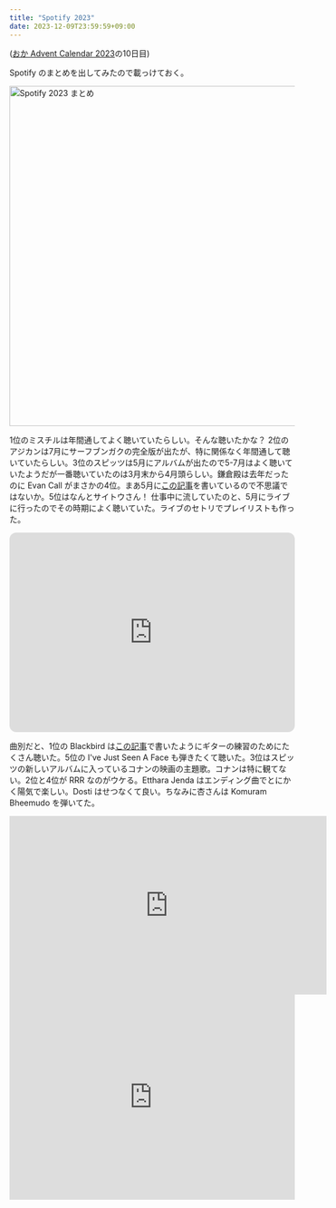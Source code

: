 ```yaml
---
title: "Spotify 2023"
date: 2023-12-09T23:59:59+09:00
---
```


([おか Advent Calendar 2023](https://adventar.org/calendars/9232)の10日目)

Spotify のまとめを出してみたので載っけておく。

<img src="/blog/images/20231211/spotify2023.png" alt="Spotify 2023 まとめ" width="600">

1位のミスチルは年間通してよく聴いていたらしい。そんな聴いたかな？ 2位のアジカンは7月にサーフブンガクの完全版が出たが、特に関係なく年間通して聴いていたらしい。3位のスピッツは5月にアルバムが出たので5-7月はよく聴いていたようだが一番聴いていたのは3月末から4月頭らしい。鎌倉殿は去年だったのに Evan Call がまさかの4位。まあ5月に[この記事](/blog/posts/2023/kamakura-music)を書いているので不思議ではないか。5位はなんとサイトウさん！ 仕事中に流していたのと、5月にライブに行ったのでその時期によく聴いていた。ライブのセトリでプレイリストも作った。

<iframe style="border-radius:12px" src="https://open.spotify.com/embed/playlist/0wTCuMB3PZc6s9nvMWGi6b?utm_source=generator" width="100%" height="352" frameBorder="0" allowfullscreen="" allow="autoplay; clipboard-write; encrypted-media; fullscreen; picture-in-picture" loading="lazy"></iframe>

曲別だと、1位の Blackbird は[この記事](/blog/posts/2023/advent1202)で書いたようにギターの練習のためにたくさん聴いた。5位の I've Just Seen A Face も弾きたくて聴いた。3位はスピッツの新しいアルバムに入っているコナンの映画の主題歌。コナンは特に観てない。2位と4位が RRR なのがウケる。Etthara Jenda はエンディング曲でとにかく陽気で楽しい。Dosti はせつなくて良い。ちなみに杏さんは Komuram Bheemudo を弾いてた。

<iframe width="560" height="315" src="https://www.youtube.com/embed/-R7If5xlVPY?si=MCks41JWoBMlf9BC" title="YouTube video player" frameborder="0" allow="accelerometer; autoplay; clipboard-write; encrypted-media; gyroscope; picture-in-picture; web-share" allowfullscreen></iframe>

<div style="text-align: center;">
<iframe src="https://adventar.org/calendars/9232/embed" width="100%" height="362" frameborder="0" loading="lazy"></iframe>
</div>
